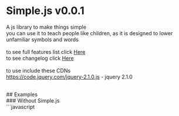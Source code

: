 # Simple.js v0.0.1
A js library to make things simple <br>
you can use it to teach people like children, as it is designed to lower unfamiliar symbols and words
<br>
<br>
to see full features list click [Here](features.md)<br>
to see changelog click [Here](changelog.md)<br><br>
to use include these CDNs <br>
https://code.jquery.com/jquery-2.1.0.js - jquery 2.1.0 <br>

<br>
## Examples 
<br>
### Without Simple.js 
<br>
```javascript

```
